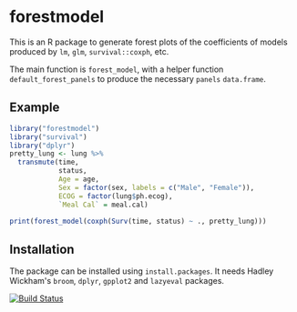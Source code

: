 <!-- README.md is generated from README.Rmd. Please edit that file -->
forestmodel
===========

This is an R package to generate forest plots of the coefficients of models produced by `lm`, `glm`, `survival::coxph`, etc.

The main function is `forest_model`, with a helper function `default_forest_panels` to produce the necessary `panels` `data.frame`.

Example
-------

``` r
library("forestmodel")
library("survival")
library("dplyr")
pretty_lung <- lung %>%
  transmute(time,
            status,
            Age = age,
            Sex = factor(sex, labels = c("Male", "Female")),
            ECOG = factor(lung$ph.ecog),
            `Meal Cal` = meal.cal)

print(forest_model(coxph(Surv(time, status) ~ ., pretty_lung)))
```

Installation
------------

The package can be installed using `install.packages`. It needs Hadley Wickham's `broom`, `dplyr`, `gpplot2` and `lazyeval` packages.

[![Build Status](https://travis-ci.org/NikNakk/forestmodel.svg?branch=master)](https://travis-ci.org/NikNakk/forestmodel)
